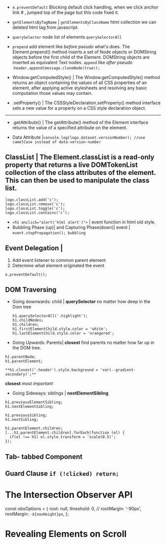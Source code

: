 - `e.preventDefault` Blocking default click handling, when we click anchor link # , jumped top of the page but this code fixed it.
- `getElementsByTagName` | `getElementsByClassName` html collection we can deleted html tag from javascript.
- `querySelector` node list of elements `querySelectorAll`
- `prepend` add element like _before pseudo_ what's does. The Element.prepend() method inserts a set of Node objects or DOMString objects before the first child of the Element. DOMString objects are inserted as equivalent Text nodes. `append` like _after pseudo_ .`header.append(message.cloneNode(true));`

- Window.getComputedStyle() | The Window.getComputedStyle() method returns an object containing the values of all CSS properties of an element, after applying active stylesheets and resolving any basic computation those values may contain.
- .setProperty() | The CSSStyleDeclaration.setProperty() method interface sets a new value for a property on a CSS style declaration object.

---

- .getAttribute() | The getAttribute() method of the Element interface returns the value of a specified attribute on the element.

- Data Attribute |`console.log(logo.dataset.versionNumber); //use camelCase instead of data-version-number`

## ClassList | The Element.classList is a read-only property that returns a live DOMTokenList collection of the class attributes of the element. This can then be used to manipulate the class list.

```
logo.classList.add('c');
logo.classList.remove('c');
logo.classList.toggle('c');
logo.classList.contains('c');
```

- `<h1 onclick="alert('html alert')">` | event function in html old style.
- Bubbling Phase (up)| and Capturing Phase(down)| event | `event.stopPropagation(); bubbling`

## Event Delegation |

1. Add event listener to common parent element
2. Determine what element originated the event

`e.preventDefault();`

## DOM Traversing

- Going downwards: child | **querySelector** no matter how deep in the Dom tree
  ```
  h1.querySelectorAll('.highlight');
  h1.childNodes;
  h1.children;
  h1.firstElementChild.style.color = 'white';
  h1.lastElementChild.style.color = 'orangered';
  ```
- Going Upwards: Parents| **closest** find parents no matter how far up in the DOM tree.

```
h1.parentNode;
h1.parentElement;

**h1.closest('.header').style.background = 'var(--gradient-secondary)';**
```

**closest** _most important_

- Going Sideways: siblings | **nextElementSibling**

```
h1.previousElementSibling;
h1.nextElementSibling;

h1.previousSibling;
h1.nextSibling;

h1.parentElement.children;
[...h1.parentElement.children].forEach(function (el) {
  if(el !== h1) el.style.transform = 'scale(0.5)';
});
```

## Tab- tabbed Component

## Guard Clause `if (!clicked) return;`

# The Intersection Observer API

const obsOptions = {
root: null,
threshold: 0,
// rootMargin: '-90px',
rootMargin: `-${navHeight}px`,
};

# Revealing Elements on Scroll

